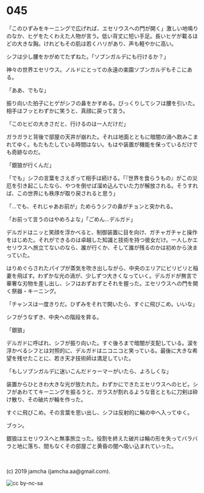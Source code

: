 

# 045

「このひずみをキーニングで広げれば、エセリウスへの門が開く」激しい地鳴りのなか、ヒゲをたくわえた人物が言う。低い背丈に短い手足。長いヒゲが載るほどの大きな胸。けれどもその肌は若くハリがあり、声も軽やかに高い。

シフは少し腰をかがめてたずねた。「ソブンガルデにも行けるか？」

神々の世界エセリウス。ノルドにとっての永遠の楽園ソブンガルデもそこにある。

「ああ、でもな」

振り向いた拍子にヒゲがシフの鼻をかすめる。びっくりしてシフは腰を引いた。相手はフッとわずかに笑うと、真顔に戻って言う。

「このヒビの大きさだと、行けるのは一人だけだ」

ガラガラと背後で部屋の天井が崩れた。それは地面とともに暗闇の渦へ飲みこまれてゆく。もたもたしている時間はない。もはや装置が機能を保っているだけでも奇跡なのだ。

「銀狼が行くんだ」

「でも」シフの言葉をさえぎって相手は続ける。「『世界を食らうもの』がこの災厄を引き起こしたなら、やつを倒せば溜め込んでいた力が解放される。そうすれば、この世界にも秩序が取り戻されると思う」

「…でも、それじゃあお前が」ためらうシフの鼻がチョンと突かれる。

「お前って言うのはやめろよな」「ごめん…デルガド」

デルガドはニッと笑顔を浮かべると、制御装置に目を向け、ガチャガチャと操作をはじめた。それができるのは卓越した知識と技術を持つ彼女だけ。一人しかエセリウスへ旅立てないのなら、誰が行くか、そして誰が残るのかは初めから決まっていた。

はりめぐらされたパイプが蒸気を吹き出しながら、中央のエリアにビリビリと稲妻を飛ばす。わずかな光の渦が、少しずつ大きくなっていく。デルガドが無言で華奢な刃物を差し出し、シフはおずおずとそれを握った。エセリウスへの門を開く祭器・キーニング。

「チャンスは一度きりだ。ひずみをそれで開いたら、すぐに飛びこめ。いいな」

シフがうなずき、中央への階段を昇る。

「銀狼」

デルガドに呼ばれ、シフが振り向いた。すぐ後ろまで暗闇が支配している。涙を浮かべるシフとは対照的に、デルガドはニコニコと笑っている。最後に大きな希望を残せたことに、若き天才技術師は満足していた。

「もしソブンガルデに迷いこんだドゥーマーがいたら、よろしくな」

装置からひときわ大きな光が放たれた。わずかにできたエセリウスへのヒビ。シフがあわててキーニングを振るうと、ガラスが割れるような音とともに刀剣は砕け散り、その破片が輪を作った。

すぐに飛びこめ。その言葉を思い出し、シフは反射的に輪の中へ入ってゆく。

ブゥン。

銀狼はエセリウスへと無事旅立った。役割を終えた破片は輪の形を失ってバラバラと地に落ち、間もなくその部屋ごと黄昏の闇へ吸い込まれていった。

<br>
<br>
(c) 2019 jamcha (jamcha.aa@gmail.com).

![cc by-nc-sa](https://i.creativecommons.org/l/by-nc-sa/4.0/88x31.png)

